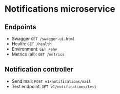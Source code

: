 # Notifications microservice

## Endpoints
* Swagger `GET /swagger-ui.html`
* Health: `GET /health`
* Environment: `GET /env`
* Metrics (all): `GET /metrics`

## Notification controller
* Send mail: `POST v1/notifications/mail`
* Test endpoint: `GET v1/notifications/test`




